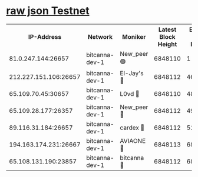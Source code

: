 [raw json Testnet](https://rpc-check.bcat.stavr.tech/bcat/rpc-bcat-result.json)
=


<table><tr><th>IP-Address</th><th>Network</th><th>Moniker</th><th>Latest Block Height</th><th>Earliest Block Height</th><th>Catching Up</th><th>Tx Index</th><th>Voting Power</th><th>Scan Time</th></tr><tr><td>81.0.247.144:26657</td><td>bitcanna-dev-1</td><td>New_peer 🟢</td><td>6848110</td><td>1</td><td>False</td><td>on</td><td>0</td><td>2024-03-12T16:15:37.016627189UTC</td></tr><tr><td>212.227.151.106:26657</td><td>bitcanna-dev-1</td><td>El-Jay's 🔴</td><td>6848112</td><td>4670391</td><td>False</td><td>on</td><td>2218364</td><td>2024-03-12T16:15:43.650764796UTC</td></tr><tr><td>65.109.70.45:30657</td><td>bitcanna-dev-1</td><td>L0vd 🔴</td><td>6848110</td><td>4828155</td><td>False</td><td>on</td><td>308120</td><td>2024-03-12T16:15:37.332405876UTC</td></tr><tr><td>65.109.28.177:26357</td><td>bitcanna-dev-1</td><td>New_peer 🔴</td><td>6848112</td><td>4952911</td><td>False</td><td>on</td><td>2237167</td><td>2024-03-12T16:15:44.266786272UTC</td></tr><tr><td>89.116.31.184:26657</td><td>bitcanna-dev-1</td><td>cardex 🔴</td><td>6848112</td><td>5185001</td><td>False</td><td>on</td><td>1</td><td>2024-03-12T16:15:43.928571761UTC</td></tr><tr><td>194.163.174.231:26667</td><td>bitcanna-dev-1</td><td>AVIAONE 🔴</td><td>6848113</td><td>6837121</td><td>False</td><td>on</td><td>1949865</td><td>2024-03-12T16:15:53.032762965UTC</td></tr><tr><td>65.108.131.190:23857</td><td>bitcanna-dev-1</td><td>bitcanna 🔴</td><td>6848112</td><td>6844112</td><td>False</td><td>off</td><td>378646</td><td>2024-03-12T16:15:44.596570747UTC</td></tr></table>